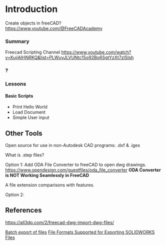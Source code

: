 # Introduction

Create objects in freeCAD?  
<https://www.youtube.com/@FreeCADAcademy>

### Summary

Freecad Scripting Channel
<https://www.youtube.com/watch?v=KujiAIHNRKQ&list=PLWuyJLVUNtc15o92Bo6SgtYzXt7zlSIsh>

### ?

### Lessons

#### Basic Scripts

- Print Hello World
- Load Document
- Simple User input

## Other Tools

Open source for use in non-Autodesk CAD programs: .dxf &  .iges

What is .step files?

Option 1: Add ODA File Converter to freeCAD to open dwg drawings.
<https://www.opendesign.com/guestfiles/oda_file_converter>
**ODA Converter is NOT Working Seamlessly in FreeCAD**

A file extension comparisons with features.

Option 2:

## References

<https://all3dp.com/2/freecad-dwg-import-dwg-files/>

[Batch export of files](<https://cadplus.xarial.com/batch/>)
[File Formats Supported for Exporting SOLIDWORKS Files](https://help.solidworks.com/2022/English/SWConnected/swdotworks/t_export_sw_non_sw_file.htm#:~:text=SLDASM%2C%20or%20*.,export%20options%20and%20click%20OK.)
